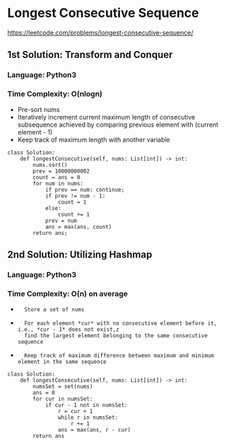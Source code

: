 # Longest Consecutive Sequence
https://leetcode.com/problems/longest-consecutive-sequence/


## 1st Solution: Transform and Conquer
### Language: Python3
### Time Complexity: O(nlogn)

* 	Pre-sort nums
* 	Iteratively increment current maximum length of consecutive subsequence
        achieved by comparing previous element with (current element - 1)
* 	Keep track of maximum length with another variable

```
class Solution:
    def longestConsecutive(self, nums: List[int]) -> int:
        nums.sort()
        prev = 10000000002
        count = ans = 0
        for num in nums:
            if prev == num: continue;
            if prev != num - 1:
                count = 1
            else:
                count += 1
            prev = num
            ans = max(ans, count)
        return ans;
```

## 2nd Solution: Utilizing Hashmap
### Language: Python3
### Time Complexity: O(n) on average

*       Store a set of nums
*       For each element *cur* with no consecutive element before it, i.e., *cur - 1* does not exist,z
        find the largest element belonging to the same consecutive sequence
*       Keep track of maximum difference between maximum and minimum element in the same sequence

```
class Solution:
    def longestConsecutive(self, nums: List[int]) -> int:
        numsSet = set(nums)
        ans = 0
        for cur in numsSet:
            if cur - 1 not in numsSet:
                r = cur + 1
                while r in numsSet:
                    r += 1  
                ans = max(ans, r - cur)     
        return ans
```
